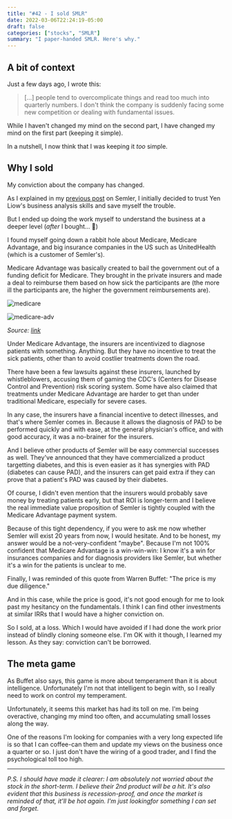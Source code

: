 ```yaml
---
title: "#42 - I sold SMLR"
date: 2022-03-06T22:24:19-05:00
draft: false
categories: ["stocks", "SMLR"]
summary: "I paper-handed SMLR. Here's why."
---
```


## A bit of context

Just a few days ago, I wrote this:

<blockquote>

[...] people tend to overcomplicate things and read too much into quarterly numbers. I don't think the company is suddenly facing some new competition or dealing with fundamental issues.

</blockquote>

While I haven't changed my mind on the second part, I have changed my mind on the first part (keeping it simple).

In a nutshell, I now think that I was keeping it _too_ simple. 

## Why I sold

My conviction about the company has changed.

As I explained in my [previous post](/diary/40-smlr.md) on Semler, I initially decided to trust Yen Liow's business analysis skills and save myself the trouble.

But I ended up doing the work myself to understand the business at a deeper level (_after_ I bought... 🤦)

I found myself going down a rabbit hole about Medicare, Medicare Advantage, and big insurance companies in the US such as UnitedHealth (which is a customer of Semler's).

Medicare Advantage was basically created to bail the government out of a funding deficit for Medicare. They brought in the private insurers and made a deal to reimburse them based on how sick the participants are (the more ill the participants are, the higher the government reimbursements are).

![medicare](/images/medicare.png)

![medicare-adv](/images/medicare-advantage.png)

_Source: [link](https://www.nytimes.com/2017/05/15/business/dealbook/a-whistle-blower-tells-of-health-insurers-bilking-medicare.html)_

Under Medicare Advantage, the insurers are incentivized to diagnose patients with something. Anything. But they have no incentive to treat the sick patients, other than to avoid costlier treatments down the road.

There have been a few lawsuits against these insurers, launched by whistleblowers, accusing them of gaming the CDC's (Centers for Disease Control and Prevention) risk scoring system. Some have also claimed that treatments under Medicare Advantage are harder to get than under traditional Medicare, especially for severe cases.

In any case, the insurers have a financial incentive to detect illnesses, and that's where Semler comes in. Because it allows the diagnosis of PAD to be performed quickly and with ease, at the general physician's office, and with good accuracy, it was a no-brainer for the insurers.

And I believe other products of Semler will be easy commercial successes as well. They've announced that they have commercialized a product targetting diabetes, and this is even easier as it has synergies with PAD (diabetes can cause PAD), and the insurers can get paid extra if they can prove that a patient's PAD was caused by their diabetes.

Of course, I didn't even mention that the insurers would probably save money by treating patients early, but that ROI is longer-term and I believe the real immediate value proposition of Semler is tightly coupled with the Medicare Advantage payment system.

Because of this tight dependency, if you were to ask me now whether Semler will exist 20 years from now, I would hesitate. And to be honest, my answer would be a not-very-confident "maybe". Because I'm not 100% confident that Medicare Advantage is a win-win-win: I know it's a win for insurances companies and for diagnosis providers like Semler, but whether it's a win for the patients is unclear to me.

Finally, I was reminded of this quote from Warren Buffet: "The price is my due diligence."

And in this case, while the price is good, it's not good enough for me to look past my hesitancy on the fundamentals. I think I can find other investments at similar IRRs that I would have a higher conviction on.

So I sold, at a loss. Which I would have avoided if I had done the work prior instead of blindly cloning someone else. I'm OK with it though, I learned my lesson. As they say: conviction can't be borrowed.

## The meta game

As Buffet also says, this game is more about temperament than it is about intelligence. Unfortunately I'm not that intelligent to begin with, so I really need to work on control my temperament.

Unfortunately, it seems this market has had its toll on me. I'm being overactive, changing my mind too often, and accumulating small losses along the way.

One of the reasons I'm looking for companies with a very long expected life is so that I can coffee-can them and update my views on the business once a quarter or so. I just don't have the wiring of a good trader, and I find the psychological toll too high.

---- 

_P.S. I should have made it clearer: I am absolutely not worried about the stock in the short-term. I believe their 2nd product will be a hit. It's also evident that this business is recession-proof, and once the market is reminded of that, it'll be hot again. I'm just lookingfor something I can set and forget._ 


